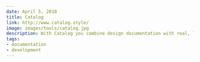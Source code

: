 ```yaml
---
date: April 5, 2018
title: Catalog
link: http://www.catalog.style/
image: images/tools/catalog.jpg
description: With Catalog you combine design documentation with real, live components in one single place, making collaboration between designers and developers seamless.
tags:
- documentation
- development
---
```


<!-- TOOLS TAGS
================================
- design
- development
- documentation
- frameworks
- sketch
  type: Plugin
  type: Sketch File
================================ -->